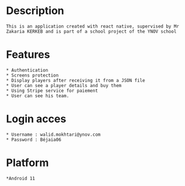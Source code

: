 # Description
    This is an application created with react native, supervised by Mr Zakaria KERKEB and is part of a school project of the YNOV school

# Features 
    * Authentication
    * Screens protection 
    * Display players after receiving it from a JSON file
    * User can see a player details and buy them
    * Using Stripe service for paiement
    * User can see his team.
# Login acces
    * Username : walid.mokhtari@ynov.com
    * Password : Béjaia06
# Platform 
    *Android 11